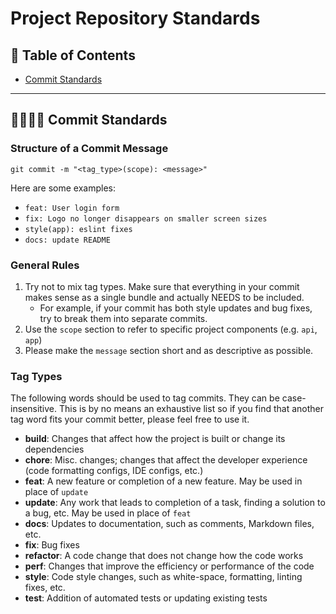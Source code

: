 # Project Repository Standards

## 📜 Table of Contents
- [Commit Standards](#commit-standards)

---

## 🫱🏽‍🫲🏿 Commit Standards
<a id="commit-standards"></a>

### Structure of a Commit Message
```
git commit -m "<tag_type>(scope): <message>"
```

Here are some examples:
- `feat: User login form`
- `fix: Logo no longer disappears on smaller screen sizes`
- `style(app): eslint fixes`
- `docs: update README`

### General Rules
1. Try not to mix tag types. Make sure that everything in your commit makes sense as a single bundle and actually NEEDS to be included.
    - For example, if your commit has both style updates and bug fixes, try to break them into separate commits.
2. Use the `scope` section to refer to specific project components (e.g. `api`, `app`)
3. Please make the `message` section short and as descriptive as possible.

### Tag Types
The following words should be used to tag commits. They can be case-insensitive. This is by no means an exhaustive list so if you find that another tag word fits your commit better, please feel free to use it.

- **build**: Changes that affect how the project is built or change its dependencies
- **chore**: Misc. changes; changes that affect the developer experience (code formatting configs, IDE configs, etc.)
- **feat**: A new feature or completion of a new feature. May be used in place of `update`
- **update**: Any work that leads to completion of a task, finding a solution to a bug, etc. May be used in place of `feat`
- **docs**: Updates to documentation, such as comments, Markdown files, etc.
- **fix**: Bug fixes
- **refactor**: A code change that does not change how the code works
- **perf**: Changes that improve the efficiency or performance of the code
- **style**: Code style changes, such as white-space, formatting, linting fixes, etc.
- **test**: Addition of automated tests or updating existing tests
